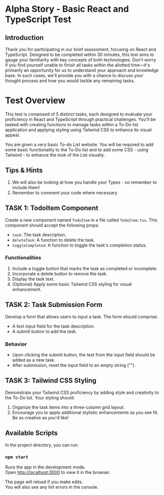# Alpha Story - Basic React and TypeScript Test

## Introduction

Thank you for participating in our brief assessment, focusing on React and TypeScript. Designed to be completed within 30 minutes, this test aims to gauge your familiarity with key concepts of both technologies. Don't worry if you find yourself unable to finish all tasks within the allotted time—it's primarily an opportunity for us to understand your approach and knowledge base. In such cases, we'll provide you with a chance to discuss your thought process and how you would tackle any remaining tasks.

# Test Overview

This test is composed of 5 distinct tasks, each designed to evaluate your proficiency in React and TypeScript through practical challenges. You'll be tasked with creating functions to manage tasks within a To-Do list application and applying styling using Tailwind CSS to enhance its visual appeal.

You are given a very basic To-do List website. You will be required to add some basic functionality to the To-Do list and to add some CSS - using Tailwind - to enhance the look of the List visually.

## Tips & Hints

1. We will also be looking at how you handle your Types - so remember to include them!
2. Remember to comment your code where necessary

## TASK 1: TodoItem Component

Create a new component named `TodoItem` in a file called `TodoItem.tsx`. This component should accept the following props:

- `task`: The task description.
- `deleteTask`: A function to delete the task.
- `toggleCompleted`: A function to toggle the task's completion status.

### Functionalities

1. Include a toggle button that marks the task as completed or incomplete.
2. Incorporate a delete button to remove the task.
3. Display the task text.
4. (Optional) Apply some basic Tailwind CSS styling for visual enhancement.

## TASK 2: Task Submission Form

Develop a form that allows users to input a task. The form should comprise:

- A text input field for the task description.
- A submit button to add the task.

### Behavior

- Upon clicking the submit button, the text from the input field should be added as a new task.
- After submission, reset the input field to an empty string ("").

## TASK 3: Tailwind CSS Styling

Demonstrate your Tailwind CSS proficiency by adding style and creativity to the To-Do list. Your styling should:

1. Organize the task items into a three-column grid layout.
2. Encourage you to apply additional stylistic enhancements as you see fit. Be as creative as you'd like!

## Available Scripts

In the project directory, you can run:

### `npm start`

Runs the app in the development mode.\
Open [http://localhost:3000](http://localhost:3000) to view it in the browser.

The page will reload if you make edits.\
You will also see any lint errors in the console.
